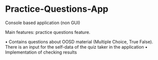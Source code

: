 # Practice-Questions-App
Console based application (non GUI)

Main features: practice questions feature.

• Contains questions about OOSD material (Multiple Choice, True False). There is an input for the self-data of the quiz taker in the application
• Implementation of checking results
